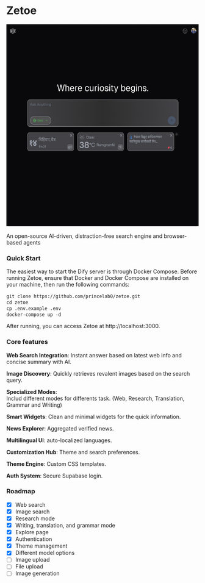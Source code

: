 # Zetoe
<img src="/docs/cover_image.png" alt="Alt text" width="700" height="530">

An open-source AI-driven, distraction-free search engine and browser-based agents

### Quick Start

The easiest way to start the Dify server is through Docker Compose. Before running Zetoe, ensure that Docker and Docker Compose are installed on your machine, then run the following commands:
```
git clone https://github.com/princelab0/zetoe.git
cd zetoe
cp .env.example .env
docker-compose up -d
```
After running, you can access Zetoe at http://localhost:3000.

### Core features

**Web Search Integration**: Instant answer based on latest web info and concise summary with AI.

**Image Discovery**: Quickly retrieves revalent images based on the search query.

**Specialized Modes**:  
Includ different modes for differents task.
(Web, Research, Translation, Grammar and Writing)

**Smart Widgets**: Clean and minimal widgets for the quick information.

**News Explorer**: Aggregated verified news.

**Multilingual UI**: auto-localized languages.

**Customization Hub**: Theme and search preferences.

**Theme Engine**: Custom CSS templates.

**Auth System**: Secure Supabase login.

### Roadmap

- [x] Web search  
- [x] Image search  
- [x] Research mode  
- [x] Writing, translation, and grammar mode  
- [x] Explore page  
- [x] Authentication  
- [x] Theme management  
- [x] Different model options  
- [ ] Image upload  
- [ ] File upload  
- [ ] Image generation